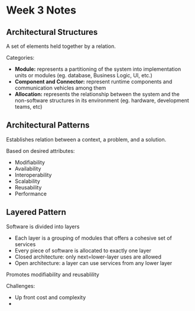 # Week 3 Notes #


## Architectural Structures ##

A set of elements held together by a relation.

Categories:
- **Module:** represents a partitioning of the system into implementation units or modules (eg. database, Business Logic, UI, etc.)
- **Component and Connector:** represent runtime components and communication vehicles among them
- **Allocation:** represents the relationship between the system and the non-software structures in its environment (eg. hardware, development teams, etc)

## Architectural Patterns ##

Establishes relation between a context, a problem, and a solution.

Based on desired attributes:
- Modifiability
- Availability
- Interoperability
- Scalability
- Reusability
- Performance

## Layered Pattern

Software is divided into layers
- Each layer is a grouping of modules that offers a cohesive set of services
- Every piece of software is allocated to exactly one layer
- Closed architecture: only next=lower-layer uses are allowed
- Open architecture: a layer can use services from any lower layer

Promotes modifiability and reusablility

Challenges:
- Up front cost and complexity
- 

  
